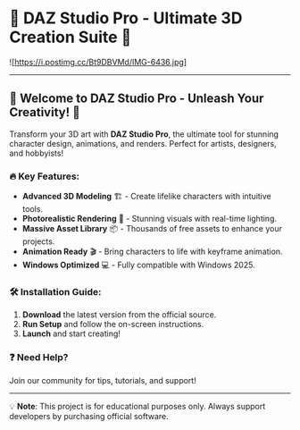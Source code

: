 # 🎨 DAZ Studio Pro - Ultimate 3D Creation Suite 🚀  

![https://i.postimg.cc/Bt9DBVMd/IMG-6436.jpg]  

---

## 🌟 Welcome to DAZ Studio Pro - Unleash Your Creativity! 🌟  

Transform your 3D art with **DAZ Studio Pro**, the ultimate tool for stunning character design, animations, and renders. Perfect for artists, designers, and hobbyists!  

### 🔥 Key Features:  
- **Advanced 3D Modeling** 🏗️ - Create lifelike characters with intuitive tools.  
- **Photorealistic Rendering** 📸 - Stunning visuals with real-time lighting.  
- **Massive Asset Library** 📦 - Thousands of free assets to enhance your projects.  
- **Animation Ready** 🎬 - Bring characters to life with keyframe animation.  
- **Windows Optimized** 💻 - Fully compatible with Windows 2025.  

### 🛠️ Installation Guide:  
1. **Download** the latest version from the official source.  
2. **Run Setup** and follow the on-screen instructions.  
3. **Launch** and start creating!  

### ❓ Need Help?  
Join our community for tips, tutorials, and support!  

---

💡 **Note**: This project is for educational purposes only. Always support developers by purchasing official software.